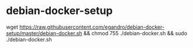 # debian-docker-setup

wget https://raw.githubusercontent.com/egandro/debian-docker-setup/master/debian-docker.sh && chmod 755 ./debian-docker.sh && sudo ./debian-docker.sh
